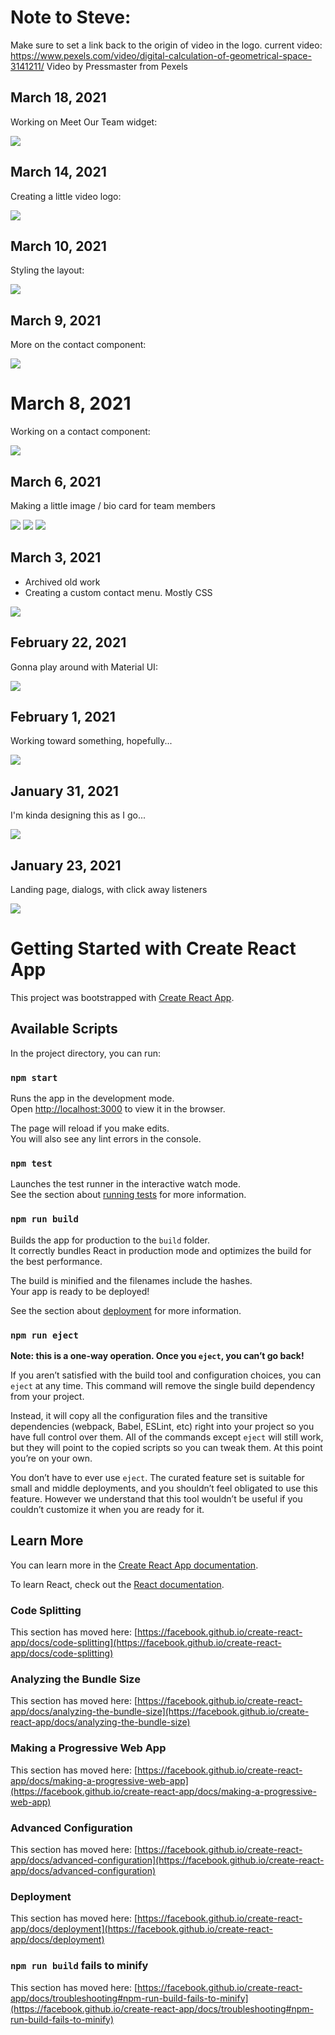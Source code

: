 # Note to Steve:

Make sure to set a link back to the origin of video in the logo. current video:
https://www.pexels.com/video/digital-calculation-of-geometrical-space-3141211/
Video by Pressmaster from Pexels

## March 18, 2021 

<p>Working on Meet Our Team widget:</p>
<img src="https://raw.githubusercontent.com/sbogucki12/companysite/main/readmeFiles/style0GIF.gif" />


## March 14, 2021 

<p>Creating a little video logo:</p>
<img src="https://raw.githubusercontent.com/sbogucki12/companysite/main/readmeFiles/mainLogo0GIF.gif" />


## March 10, 2021 

<p>Styling the layout:</p>
<img src="https://raw.githubusercontent.com/sbogucki12/companysite/main/readmeFiles/layout0GIF.gif" />

## March 9, 2021 

<p>More on the contact component:</p>
<img src="https://raw.githubusercontent.com/sbogucki12/companysite/main/readmeFiles/contact2GIF.gif" />


# March 8, 2021 

<p>Working on a contact component:</p>
<img src="https://raw.githubusercontent.com/sbogucki12/companysite/main/readmeFiles/contact1GIF.gif" />



## March 6, 2021 

<p>Making a little image / bio card for team members</p>
<img src="https://raw.githubusercontent.com/sbogucki12/companysite/main/readmeFiles/teamMemberWidgetGIF.gif" />
<img src="https://raw.githubusercontent.com/sbogucki12/companysite/main/readmeFiles/teamPicCardRowGIF.gif" />
<img src="https://raw.githubusercontent.com/sbogucki12/companysite/main/readmeFiles/teamMemberCardGIF.gif" />


## March 3, 2021

<ul>
<li>Archived old work</li>
<li>Creating a custom  contact menu. Mostly CSS</li>
</ul>
<img src="https://raw.githubusercontent.com/sbogucki12/companysite/main/readmeFiles/footerContactMenuGIF.gif" />



## February 22, 2021

<p>Gonna play around with Material UI:</p>
<img src="https://raw.githubusercontent.com/sbogucki12/companysite/main/readmeFiles/newStyle0.jpg" />


## February 1, 2021

<p>Working toward something, hopefully...</p>
<img src="https://raw.githubusercontent.com/sbogucki12/companysite/main/readmeFiles/main02012021.gif" />


## January 31, 2021

<p>I'm kinda designing this as I go...</p>
<img src="https://raw.githubusercontent.com/sbogucki12/companysite/main/readmeFiles/main01312021.gif" />


## January 23, 2021

<p>Landing page, dialogs, with click away listeners</p>
<img src="https://raw.githubusercontent.com/sbogucki12/companysite/main/readmeFiles/landingPageGif1.gif" />










# Getting Started with Create React App

This project was bootstrapped with [Create React App](https://github.com/facebook/create-react-app).

## Available Scripts

In the project directory, you can run:

### `npm start`

Runs the app in the development mode.\
Open [http://localhost:3000](http://localhost:3000) to view it in the browser.

The page will reload if you make edits.\
You will also see any lint errors in the console.

### `npm test`

Launches the test runner in the interactive watch mode.\
See the section about [running tests](https://facebook.github.io/create-react-app/docs/running-tests) for more information.

### `npm run build`

Builds the app for production to the `build` folder.\
It correctly bundles React in production mode and optimizes the build for the best performance.

The build is minified and the filenames include the hashes.\
Your app is ready to be deployed!

See the section about [deployment](https://facebook.github.io/create-react-app/docs/deployment) for more information.

### `npm run eject`

**Note: this is a one-way operation. Once you `eject`, you can’t go back!**

If you aren’t satisfied with the build tool and configuration choices, you can `eject` at any time. This command will remove the single build dependency from your project.

Instead, it will copy all the configuration files and the transitive dependencies (webpack, Babel, ESLint, etc) right into your project so you have full control over them. All of the commands except `eject` will still work, but they will point to the copied scripts so you can tweak them. At this point you’re on your own.

You don’t have to ever use `eject`. The curated feature set is suitable for small and middle deployments, and you shouldn’t feel obligated to use this feature. However we understand that this tool wouldn’t be useful if you couldn’t customize it when you are ready for it.

## Learn More

You can learn more in the [Create React App documentation](https://facebook.github.io/create-react-app/docs/getting-started).

To learn React, check out the [React documentation](https://reactjs.org/).

### Code Splitting

This section has moved here: [https://facebook.github.io/create-react-app/docs/code-splitting](https://facebook.github.io/create-react-app/docs/code-splitting)

### Analyzing the Bundle Size

This section has moved here: [https://facebook.github.io/create-react-app/docs/analyzing-the-bundle-size](https://facebook.github.io/create-react-app/docs/analyzing-the-bundle-size)

### Making a Progressive Web App

This section has moved here: [https://facebook.github.io/create-react-app/docs/making-a-progressive-web-app](https://facebook.github.io/create-react-app/docs/making-a-progressive-web-app)

### Advanced Configuration

This section has moved here: [https://facebook.github.io/create-react-app/docs/advanced-configuration](https://facebook.github.io/create-react-app/docs/advanced-configuration)

### Deployment

This section has moved here: [https://facebook.github.io/create-react-app/docs/deployment](https://facebook.github.io/create-react-app/docs/deployment)

### `npm run build` fails to minify

This section has moved here: [https://facebook.github.io/create-react-app/docs/troubleshooting#npm-run-build-fails-to-minify](https://facebook.github.io/create-react-app/docs/troubleshooting#npm-run-build-fails-to-minify)
